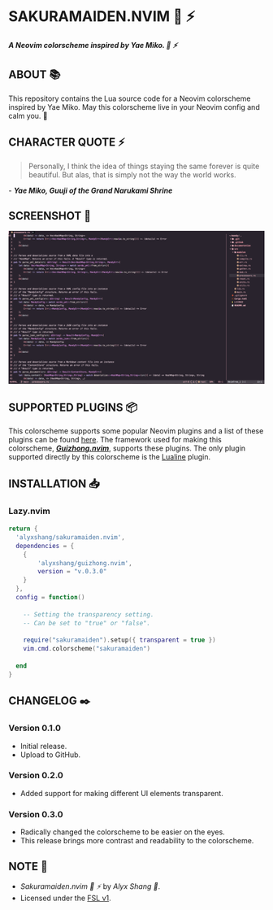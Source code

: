 # SAKURAMAIDEN.NVIM :cherry_blossom: :zap:

***A Neovim colorscheme inspired by Yae Miko. :cherry_blossom: :zap:***

## ABOUT :books:

This repository contains the Lua source code for a Neovim colorscheme inspired by Yae Miko. 
May this colorscheme live in your Neovim config and calm you. :cherry_blossom:

## CHARACTER QUOTE :zap:

> Personally, I think the idea of things staying the same forever is quite beautiful.
> But alas, that is simply not the way the world works.

\- ***Yae Miko, Guuji of the Grand Narukami Shrine***

## SCREENSHOT :camera_flash:

<p align="center">
 <img src="images/screenie.png"/>
</p>

## SUPPORTED PLUGINS :package:

This colorscheme supports some popular Neovim plugins and a list of these plugins can be found [here](https://github.com/alyxshang/guizhong.nvim). The framework used for making this colorscheme, ***[Guizhong.nvim](https://github.com/alyxshang/guizhong.nvim)***, supports these plugins. The only plugin supported directly by this colorscheme is the [Lualine](https://github.com/nvim-lualine/lualine.nvim) plugin.

## INSTALLATION :inbox_tray:

### Lazy.nvim

```Lua
return {
  'alyxshang/sakuramaiden.nvim',
  dependencies = {
    {
        'alyxshang/guizhong.nvim',
        version = "v.0.3.0"
    }
  },
  config = function()

    -- Setting the transparency setting.
    -- Can be set to "true" or "false".

    require("sakuramaiden").setup({ transparent = true })
    vim.cmd.colorscheme("sakuramaiden")

  end
}
```

## CHANGELOG :black_nib:

### Version 0.1.0

- Initial release.
- Upload to GitHub.

### Version 0.2.0

- Added support for making different UI elements transparent.

### Version 0.3.0

- Radically changed the colorscheme to be easier on the eyes.
- This release brings more contrast and readability to the colorscheme.

## NOTE :scroll:

- *Sakuramaiden.nvim :cherry_blossom: :zap:* by *Alyx Shang :black_heart:*.
- Licensed under the [FSL v1](https://github.com/alyxshang/fair-software-license).
